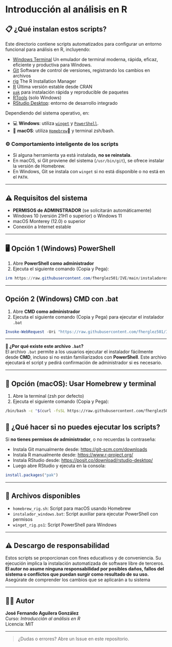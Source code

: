# Introducción al análisis en R
## 📋 ¿Qué instalan estos scripts?

Este directorio contiene scripts automatizados para configurar un entorno funcional para análisis en R, incluyendo:

- [Windows Terminal](https://learn.microsoft.com/es-es/windows/terminal/install) Un emulador de terminal moderna, rápida, eficaz, eficiente y productiva para Windows.
- [Git](https://git-scm.com/) Software de control de versiones, registrando los cambios en archivos
- [rig](https://github.com/r-lib/rig) The R Installation Manager
- [R](https://www.r-project.org/) Última versión estable desde CRAN
- [`pak`](https://pak.r-lib.org/) para instalación rápida y reproducible de paquetes
- [RTools](https://cran.r-project.org/bin/windows/Rtools/) (solo Windows)
- [RStudio Desktop](https://posit.co/download/rstudio-desktop/): entorno de desarrollo integrado

Dependiendo del sistema operativo, en:
- 💻 **Windows**: utiliza [`winget`](https://learn.microsoft.com/es-es/windows/package-manager/winget/) y [`PowerShell`](https://learn.microsoft.com/es-es/powershell/scripting/install/installing-powershell-on-windows?view=powershell-7.4#winget).
- 🍏 **macOS**: utiliza [`Homebrew`](https://brew.sh/)🍺 y terminal zsh/bash.

### ⚙️ Comportamiento inteligente de los scripts

- Si alguna herramienta ya está instalada, **no se reinstala**.
- En macOS, si Git proviene del sistema (`/usr/bin/git`), se ofrece instalar la versión de Homebrew.
- En Windows, Git se instala con `winget` si no está disponible o no está en el `PATH`.

---

## ⚠️ Requisitos del sistema

- **PERMISOS de ADMINSTRADOR** (se solicitarán automáticamente)
- Windows 10 (versión 21H1 o superior) o Windows 11
- macOS Monterey (12.0) o superior
- Conexión a Internet estable

---

## 🖥️ Opción 1 (Windows) PowerShell

1. Abre **PowerShell como administrador** 
2. Ejecuta el siguiente comando (Copia y Pega):

```powershell
irm https://raw.githubusercontent.com/fherglez501/IVE/main/instaladores/winget_rig.ps1 | iex
```

---

##  Opción 2 (Windows) CMD con .bat
1. Abre **CMD como administrador** 
2. Ejecuta el siguiente comando (Copia y Pega) para ejecutar el instalador `.bat`

```powershell
Invoke-WebRequest -Uri "https://raw.githubusercontent.com/fherglez501/IVE/main/instaladores/instalador_windows.bat" -OutFile "$env:TEMP\instalador_windows.bat"; Start-Process -FilePath "$env:TEMP\instalador_windows.bat" -Verb RunAs
```

---

**📌 ¿Por qué existe este archivo `.bat`?**  
El archivo `.bat` permite a los usuarios ejecutar el instalador fácilmente desde **CMD**, incluso si no están familiarizados con **PowerShell**.
Este archivo ejecutará el script y pedirá confirmación de administrador si es necesario.

---

## 🍏 Opción (macOS): Usar Homebrew y terminal
1. Abre la terminal (zsh por defecto)
2. Ejecuta el siguiente comando (Copia y Pega):

```bash
/bin/bash -c "$(curl -fsSL https://raw.githubusercontent.com/fherglez501/IVE/main/instaladores/homebrew_rig.sh)"
```

## 🧠 ¿Qué hacer si no puedes ejecutar los scripts?
Si **no tienes permisos de administrador**, o no recuerdas la contraseña:

- Instala Git manualmente desde: https://git-scm.com/downloads
- Instala R manualmente desde: https://www.r-project.org/
- Instala RStudio desde: https://posit.co/download/rstudio-desktop/
- Luego abre RStudio y ejecuta en la consola:

```r
install.packages("pak")
```

---

## 📁 Archivos disponibles
- `homebrew_rig.sh`: Script para macOS usando Homebrew
- `instalador_windows.bat`: Script auxiliar para ejecutar PowerShell con permisos
- `winget_rig.ps1`: Script PowerShell para Windows

---

## ⚠️ Descargo de responsabilidad

Estos scripts se proporcionan con fines educativos y de conveniencia. Su ejecución implica la instalación automatizada de software libre de terceros.
**El autor no asume ninguna responsabilidad por posibles daños, fallos del sistema o conflictos que puedan surgir como resultado de su uso.**
Asegúrate de comprender los cambios que se aplicarán a tu sistema

---
## 👨‍🏫 Autor
**José Fernando Aguilera González**  
Curso: *Introducción al análisis en R*  
Licencia: MIT

---

> ¿Dudas o errores? Abre un Issue en este repositorio.
